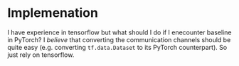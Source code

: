 # Implemenation

 I have experience in tensorflow but what should I do if I enecounter baseline
 in PyTorch? I *believe* that converting the communication channels should be
 quite easy (e.g. converting `tf.data.Dataset` to its PyTorch counterpart). So
 just rely on tensorflow.
